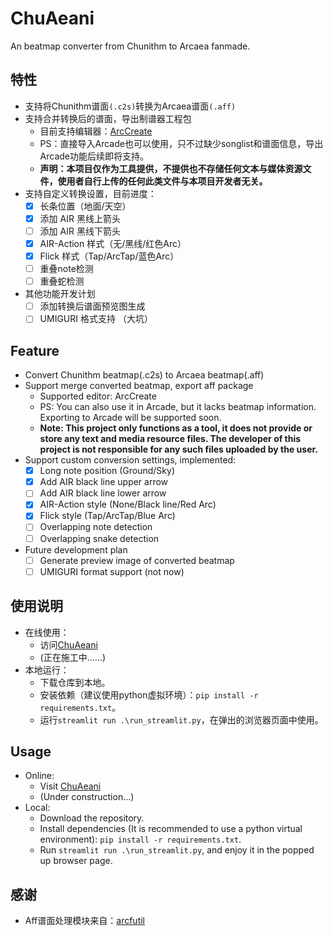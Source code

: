 # ChuAeani
An beatmap converter from Chunithm to Arcaea fanmade.

## 特性
- 支持将Chunithm谱面`(.c2s)`转换为Arcaea谱面`(.aff)`
- 支持合并转换后的谱面，导出制谱器工程包
  - 目前支持编辑器：[ArcCreate](https://github.com/Arcthesia/ArcCreate)
  - PS：直接导入Arcade也可以使用，只不过缺少songlist和谱面信息，导出Arcade功能后续即将支持。
  - **声明：本项目仅作为工具提供，不提供也不存储任何文本与媒体资源文件，使用者自行上传的任何此类文件与本项目开发者无关。**
- 支持自定义转换设置，目前进度：
  - [x] 长条位置（地面/天空）
  - [x] 添加 AIR 黑线上箭头
  - [ ] 添加 AIR 黑线下箭头
  - [x] AIR-Action 样式（无/黑线/红色Arc）
  - [x] Flick 样式（Tap/ArcTap/蓝色Arc）
  - [ ] 重叠note检测
  - [ ] 重叠蛇检测
- 其他功能开发计划
  - [ ] 添加转换后谱面预览图生成
  - [ ] UMIGURI 格式支持 （大坑）

## Feature
- Convert Chunithm beatmap(.c2s) to Arcaea beatmap(.aff)
- Support merge converted beatmap, export aff package
  - Supported editor: ArcCreate
  - PS: You can also use it in Arcade, but it lacks beatmap information. Exporting to Arcade will be supported soon.
  - **Note: This project only functions as a tool, it does not provide or store any text and media resource files. The developer of this project is not responsible for any such files uploaded by the user.**
- Support custom conversion settings, implemented:
  - [x] Long note position (Ground/Sky)
  - [x] Add AIR black line upper arrow
  - [ ] Add AIR black line lower arrow
  - [x] AIR-Action style (None/Black line/Red Arc)
  - [x] Flick style (Tap/ArcTap/Blue Arc)
  - [ ] Overlapping note detection
  - [ ] Overlapping snake detection
- Future development plan
  - [ ] Generate preview image of converted beatmap
  - [ ] UMIGURI format support (not now)

## 使用说明
- 在线使用：
  - 访问[ChuAeani](https://share.streamlit.io/...)
  - (正在施工中……)
- 本地运行： 
  - 下载仓库到本地。
  - 安装依赖（建议使用python虚拟环境）：`pip install -r requirements.txt`。
  - 运行`streamlit run .\run_streamlit.py`，在弹出的浏览器页面中使用。

## Usage
- Online:
  - Visit [ChuAeani](https://share.streamlit.io/...)
  - (Under construction...)
- Local:
  - Download the repository.
  - Install dependencies (It is recommended to use a python virtual environment): `pip install -r requirements.txt`.
  - Run `streamlit run .\run_streamlit.py`, and enjoy it in the popped up browser page.

## 感谢
- Aff谱面处理模块来自：[arcfutil](https://github.com/feightwywx/arcfutil)
